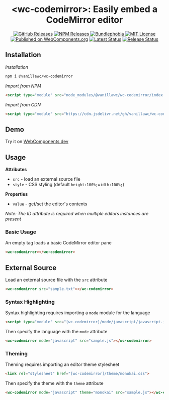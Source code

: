 <h1 align="center">&lt;wc-codemirror&gt;: Easily embed a CodeMirror editor</h1>

<div align="center">
  <a href="https://github.com/vanillawc/wc-codemirror/releases"><img src="https://badgen.net/github/tag/vanillawc/wc-codemirror" alt="GitHub Releases"></a>
  <a href="https://www.npmjs.com/package/@vanillawc/wc-codemirror"><img src="https://badgen.net/npm/v/@vanillawc/wc-codemirror" alt="NPM Releases"></a>
  <a href="https://bundlephobia.com/result?p=@vanillawc/wc-codemirror"><img src="https://badgen.net/bundlephobia/minzip/@vanillawc/wc-codemirror" alt="Bundlephobia"></a>
  <a href="https://raw.githubusercontent.com/vanillawc/wc-codemirror/master/LICENSE"><img src="https://badgen.net/github/license/vanillawc/wc-codemirror" alt="MIT License"></a>
  <a href="https://www.webcomponents.org/element/@vanillawc/wc-codemirror"><img src="https://img.shields.io/badge/webcomponents.org-published-blue.svg" alt="Published on WebComponents.org"></a>
  <a href="https://github.com/vanillawc/wc-codemirror/actions"><img src="https://github.com/vanillawc/wc-codemirror/workflows/Latest/badge.svg" alt="Latest Status"></a>
  <a href="https://github.com/vanillawc/wc-codemirror/actions"><img src="https://github.com/vanillawc/wc-codemirror/workflows/Release/badge.svg" alt="Release Status"></a>
</div>

## Installation

*Installation*
```sh
npm i @vanillawc/wc-codemirror
```

*Import from NPM*
```html
<script type="module" src="node_modules/@vanillawc/wc-codemirror/index.js"></script>
```

*Import from CDN*
```html
<script type="module" src="https://cdn.jsdelivr.net/gh/vanillawc/wc-codemirror/index.js"></script>
```

## Demo

Try it on [WebComponents.dev](https://webcomponents.dev/edit/uQEePfQ92jOWOpupDzps?sv=1&pm=1)

## Usage

**Attributes**

- `src` - load an external source file
- `style` - CSS styling (default `height:100%;width:100%;`)

**Properties**

- `value` - get/set the editor's contents

*Note: The ID attribute is required when multiple editors instances are present*

### Basic Usage

An empty tag loads a basic CodeMirror editor pane

```html
<wc-codemirror></wc-codemirror>
```

## External Source

Load an external source file with the `src` attribute

```html
<wc-codemirror src="sample.txt"></wc-codemirror>
```

### Syntax Highlighting

Syntax highlighting requires importing a `mode` module for the language

```html
<script type="module" src="[wc-codemirror]/mode/javascript/javascript.js"></script>
```

Then specify the language with the `mode` attribute

```html
<wc-codemirror mode="javascript" src="sample.js"></wc-codemirror>
```

### Theming

Theming requires importing an editor theme stylesheet

```html
<link rel="stylesheet" href="[wc-codemirror]/theme/monokai.css">
```

Then specify the theme with the `theme` attribute

```html
<wc-codemirror mode="javascript" theme="monokai" src="sample.js"></wc-codemirror>
```
